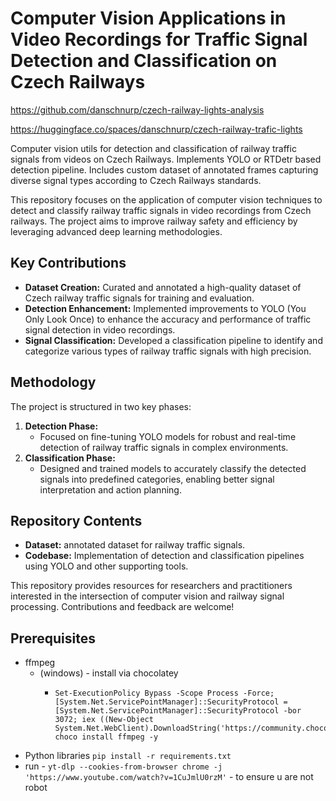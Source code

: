 # Computer Vision Applications in Video Recordings for Traffic Signal Detection and Classification on Czech Railways  


https://github.com/danschnurp/czech-railway-lights-analysis


https://huggingface.co/spaces/danschnurp/czech-railway-trafic-lights


Computer vision utils for detection and classification of railway traffic signals from videos on Czech Railways. Implements YOLO or RTDetr based detection pipeline. Includes custom dataset of annotated frames capturing diverse signal types according to Czech Railways standards.


This repository focuses on the application of computer vision techniques to detect and classify railway traffic signals in video recordings from Czech railways. The project aims to improve railway safety and efficiency by leveraging advanced deep learning methodologies.  

## Key Contributions  
- **Dataset Creation:** Curated and annotated a high-quality dataset of Czech railway traffic signals for training and evaluation.  
- **Detection Enhancement:** Implemented improvements to YOLO (You Only Look Once) to enhance the accuracy and performance of traffic signal detection in video recordings.  
- **Signal Classification:** Developed a classification pipeline to identify and categorize various types of railway traffic signals with high precision.  

## Methodology  
The project is structured in two key phases:  
1. **Detection Phase:**  
   - Focused on fine-tuning YOLO models for robust and real-time detection of railway traffic signals in complex environments.  
2. **Classification Phase:**  
   - Designed and trained models to accurately classify the detected signals into predefined categories, enabling better signal interpretation and action planning.  

## Repository Contents  
- **Dataset:** annotated dataset for railway traffic signals.  
- **Codebase:** Implementation of detection and classification pipelines using YOLO and other supporting tools.  

This repository provides resources for researchers and practitioners interested in the intersection of computer vision and railway signal processing. Contributions and feedback are welcome!  

## Prerequisites

- ffmpeg
  - (windows) - install via chocolatey
    - ```
      Set-ExecutionPolicy Bypass -Scope Process -Force; [System.Net.ServicePointManager]::SecurityProtocol = [System.Net.ServicePointManager]::SecurityProtocol -bor 3072; iex ((New-Object System.Net.WebClient).DownloadString('https://community.chocolatey.org/install.ps1'))
      choco install ffmpeg -y
      ```
- Python libraries
``pip install -r requirements.txt``
- run - ``yt-dlp --cookies-from-browser chrome -j  'https://www.youtube.com/watch?v=1CuJmlU0rzM'`` - to ensure u are not robot

